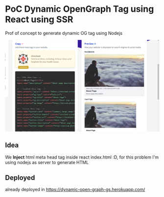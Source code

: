 # PoC Dynamic OpenGraph Tag using React using SSR
 Prof of concept to generate dynamic OG tag using Nodejs

 ![Poc](img.png)

## Idea
We **Inject** html meta  head tag inside react index.html :D,
for this problem I'm using nodejs as server  to generate HTML

## Deployed 
already deployed in https://dynamic-open-graph-gs.herokuapp.com/






